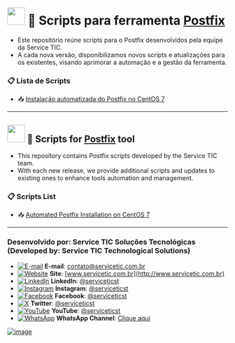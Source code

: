 # <img src="https://flagcdn.com/w40/br.png" width="40"> 🧩 Scripts para ferramenta [Postfix](https://www.postfix.org)

- Este repositório reúne scripts para o Postfix desenvolvidos pela equipe da Service TIC.
- A cada nova versão, disponibilizamos novos scripts e atualizações para os existentes, visando aprimorar a automação e a gestão da ferramenta.


### 📋 Lista de Scripts
- 📥 [Instalação automatizada do Postfix no CentOS 7](https://github.com/serviceticst/Postfix/releases/tag/1.0.0)

***

## <img src="https://flagcdn.com/w40/us.png" width="40"> 🧩 Scripts for [Postfix](https://www.postfix.org) tool
- This repository contains Postfix scripts developed by the Service TIC team.
- With each new release, we provide additional scripts and updates to existing ones to enhance tools automation and management.

### 📋 Scripts List

- 📥 [Automated Postfix Installation on CentOS 7](https://github.com/serviceticst/Postfix/releases/tag/1.0.0)

***
### Desenvolvido por: Service TIC Soluções Tecnológicas (Developed by: Service TIC Technological Solutions)

- [![E-mail](https://img.icons8.com/ios-filled/16/ffffff/mail.png)](mailto:contato@servicetic.com.br) **E-mail**: [contato@servicetic.com.br](mailto:contato@servicetic.com.br)
- [![Website](https://img.icons8.com/ios-filled/16/ffffff/domain.png)](http://www.servicetic.com.br) **Site**: [www.servicetic.com.br](http://www.servicetic.com.br)
- [![LinkedIn](https://img.icons8.com/ios-filled/16/ffffff/linkedin-circled.png)](https://www.linkedin.com/company/serviceticst) **LinkedIn**: [@serviceticst](https://www.linkedin.com/company/serviceticst)
- [![Instagram](https://img.icons8.com/ios-filled/16/ffffff/instagram-new.png)](https://www.instagram.com/serviceticst) **Instagram**: [@serviceticst](https://www.instagram.com/serviceticst)
- [![Facebook](https://img.icons8.com/ios-filled/16/ffffff/facebook-new.png)](https://www.facebook.com/serviceticst) **Facebook**: [@serviceticst](https://www.facebook.com/serviceticst)
- [![X](https://img.icons8.com/ios-filled/16/ffffff/x.png)](https://x.com/serviceticst) **Twitter**: [@serviceticst](https://x.com/serviceticst)
- [![YouTube](https://img.icons8.com/ios-filled/16/ffffff/youtube-squared.png)](https://youtube.com/c/serviceticst) **YouTube**: [@serviceticst](https://youtube.com/c/serviceticst)
- [![WhatsApp](https://img.icons8.com/ios-filled/16/ffffff/whatsapp.png)](https://whatsapp.com/channel/0029VaAkV3P59PwXAiDepu3N) **WhatsApp Channel**: [Clique aqui](https://whatsapp.com/channel/0029VaAkV3P59PwXAiDepu3N)

[![image](https://github.com/user-attachments/assets/17192a13-f0b6-4531-add0-99c7f46c24b0)](https://servicetic.com.br/links/)
